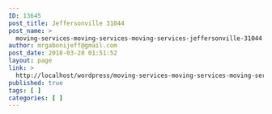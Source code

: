 ```yaml
---
ID: 13645
post_title: Jeffersonville 31044
post_name: >
  moving-services-moving-services-moving-services-jeffersonville-31044
author: mrgabonijeff@gmail.com
post_date: 2018-03-28 01:51:52
layout: page
link: >
  http://localhost/wordpress/moving-services-moving-services-moving-services-jeffersonville-31044/
published: true
tags: [ ]
categories: [ ]
---
```

